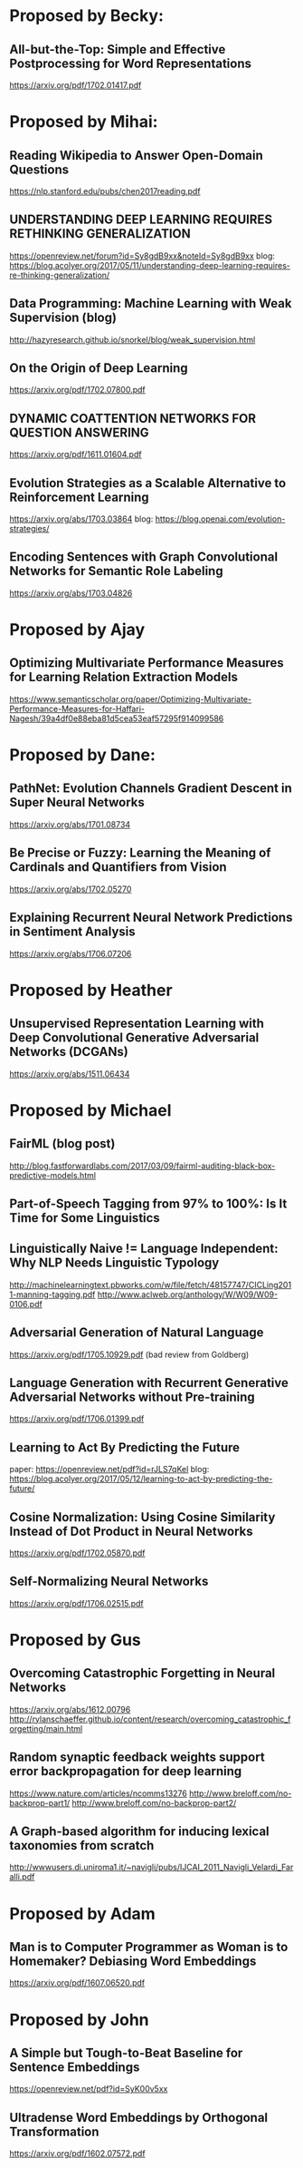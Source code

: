 # Proposed by Becky:

## All-but-the-Top: Simple and Effective Postprocessing for Word Representations
https://arxiv.org/pdf/1702.01417.pdf

# Proposed by Mihai:

## Reading Wikipedia to Answer Open-Domain Questions
https://nlp.stanford.edu/pubs/chen2017reading.pdf

## UNDERSTANDING DEEP LEARNING REQUIRES RETHINKING GENERALIZATION
https://openreview.net/forum?id=Sy8gdB9xx&noteId=Sy8gdB9xx
blog: https://blog.acolyer.org/2017/05/11/understanding-deep-learning-requires-re-thinking-generalization/

## Data Programming: Machine Learning with Weak Supervision (blog)
http://hazyresearch.github.io/snorkel/blog/weak_supervision.html

## On the Origin of Deep Learning
https://arxiv.org/pdf/1702.07800.pdf

## DYNAMIC COATTENTION NETWORKS FOR QUESTION ANSWERING
https://arxiv.org/pdf/1611.01604.pdf

## Evolution Strategies as a Scalable Alternative to Reinforcement Learning
https://arxiv.org/abs/1703.03864
blog: https://blog.openai.com/evolution-strategies/

## Encoding Sentences with Graph Convolutional Networks for Semantic Role Labeling
https://arxiv.org/abs/1703.04826

# Proposed by Ajay

## Optimizing Multivariate Performance Measures for Learning Relation Extraction Models
https://www.semanticscholar.org/paper/Optimizing-Multivariate-Performance-Measures-for-Haffari-Nagesh/39a4df0e88eba81d5cea53eaf57295f914099586

# Proposed by Dane:
## PathNet: Evolution Channels Gradient Descent in Super Neural Networks
https://arxiv.org/abs/1701.08734

## Be Precise or Fuzzy: Learning the Meaning of Cardinals and Quantifiers from Vision
https://arxiv.org/abs/1702.05270

## Explaining Recurrent Neural Network Predictions in Sentiment Analysis
https://arxiv.org/abs/1706.07206

# Proposed by Heather

## Unsupervised Representation Learning with Deep Convolutional Generative Adversarial Networks (DCGANs)
https://arxiv.org/abs/1511.06434

# Proposed by Michael

## FairML (blog post)
http://blog.fastforwardlabs.com/2017/03/09/fairml-auditing-black-box-predictive-models.html

## Part-of-Speech Tagging from 97% to 100%: Is It Time for Some Linguistics
## Linguistically Naive != Language Independent: Why NLP Needs Linguistic Typology
http://machinelearningtext.pbworks.com/w/file/fetch/48157747/CICLing2011-manning-tagging.pdf
http://www.aclweb.org/anthology/W/W09/W09-0106.pdf

## Adversarial Generation of Natural Language
https://arxiv.org/pdf/1705.10929.pdf (bad review from Goldberg)
## Language Generation with Recurrent Generative Adversarial Networks without Pre-training
https://arxiv.org/pdf/1706.01399.pdf

## Learning to Act By Predicting the Future
paper: https://openreview.net/pdf?id=rJLS7qKel
blog: https://blog.acolyer.org/2017/05/12/learning-to-act-by-predicting-the-future/

## Cosine Normalization: Using Cosine Similarity Instead of Dot Product in Neural Networks
https://arxiv.org/pdf/1702.05870.pdf

## Self-Normalizing Neural Networks
https://arxiv.org/pdf/1706.02515.pdf

# Proposed by Gus

## Overcoming Catastrophic Forgetting in Neural Networks
https://arxiv.org/abs/1612.00796
http://rylanschaeffer.github.io/content/research/overcoming_catastrophic_forgetting/main.html

## Random synaptic feedback weights support error backpropagation for deep learning
https://www.nature.com/articles/ncomms13276
http://www.breloff.com/no-backprop-part1/
http://www.breloff.com/no-backprop-part2/

## A Graph-based algorithm for inducing lexical taxonomies from scratch
http://wwwusers.di.uniroma1.it/~navigli/pubs/IJCAI_2011_Navigli_Velardi_Faralli.pdf

# Proposed by Adam
## Man is to Computer Programmer as Woman is to Homemaker? Debiasing Word Embeddings
https://arxiv.org/pdf/1607.06520.pdf

# Proposed by John
## A Simple but Tough-to-Beat Baseline for Sentence Embeddings
https://openreview.net/pdf?id=SyK00v5xx

## Ultradense Word Embeddings by Orthogonal Transformation
https://arxiv.org/pdf/1602.07572.pdf
